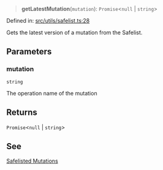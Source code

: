 > **getLatestMutation**(`mutation`): `Promise`\<`null` \| `string`\>

Defined in: [src/utils/safelist.ts:28](https://github.com/bhavjitChauhan/khan-api/blob/67d30ab4498111952301bcaddbef9a132bf75105/src/utils/safelist.ts#L28)

Gets the latest version of a mutation from the Safelist.

## Parameters

### mutation

`string`

The operation name of the mutation

## Returns

`Promise`\<`null` \| `string`\>

## See

[Safelisted Mutations](https://github.com/bhavjitChauhan/khan-api/tree/safelist/mutation)
